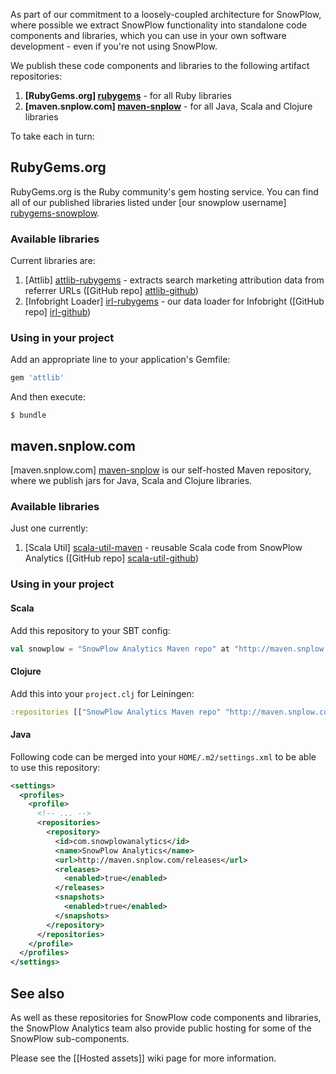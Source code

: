 As part of our commitment to a loosely-coupled architecture for SnowPlow, where possible we extract SnowPlow functionality into standalone code components and libraries, which you can use in your own software development - even if you're not using SnowPlow.

We publish these code components and libraries to the following artifact repositories:

1. **[RubyGems.org] [rubygems]** - for all Ruby libraries
2. **[maven.snplow.com] [maven-snplow]** - for all Java, Scala and Clojure libraries

To take each in turn:

## RubyGems.org

RubyGems.org is the Ruby community's gem hosting service. You can find all of our published libraries listed under [our snowplow username] [rubygems-snowplow].

### Available libraries

Current libraries are:

1. [Attlib] [attlib-rubygems] - extracts search marketing attribution data from referrer URLs ([GitHub repo] [attlib-github])
2. [Infobright Loader] [irl-rubygems] - our data loader for Infobright ([GitHub repo] [irl-github])

### Using in your project

Add an appropriate line to your application's Gemfile:

```ruby
gem 'attlib'
```

And then execute:

    $ bundle

## maven.snplow.com

[maven.snplow.com] [maven-snplow] is our self-hosted Maven repository, where we publish jars for Java, Scala and Clojure libraries.

### Available libraries

Just one currently:

1. [Scala Util] [scala-util-maven] - reusable Scala code from SnowPlow Analytics ([GitHub repo] [scala-util-github])

### Using in your project

#### Scala

Add this repository to your SBT config:

```scala
val snowplow = "SnowPlow Analytics Maven repo" at "http://maven.snplow.com/releases/"
```

#### Clojure

Add this into your `project.clj` for Leiningen:

```clojure
:repositories [["SnowPlow Analytics Maven repo" "http://maven.snplow.com/releases/"] 
```

#### Java

Following code can be merged into your `HOME/.m2/settings.xml` to be able to use this repository:

```xml
<settings>
  <profiles>
    <profile>
      <!-- ... -->
      <repositories>
        <repository>
          <id>com.snowplowanalytics</id>
          <name>SnowPlow Analytics</name>
          <url>http://maven.snplow.com/releases</url>
          <releases>
            <enabled>true</enabled>
          </releases>
          <snapshots>
            <enabled>true</enabled>
          </snapshots>
        </repository>
      </repositories>
    </profile>
  </profiles>
</settings>
```

## See also

As well as these repositories for SnowPlow code components and libraries, the SnowPlow Analytics team also provide public hosting for some of the SnowPlow sub-components.

Please see the [[Hosted assets]] wiki page for more information.

[rubygems]: https://rubygems.org/
[maven-snplow]: http://maven.snplow.com/
[rubygems-snowplow]: https://rubygems.org/profiles/62878
[attlib-rubygems]: https://rubygems.org/gems/attlib
[attlib-github]: https://github.com/snowplow/attlib
[irl-rubygems]: https://rubygems.org/gems/infobright-loader
[irl-github]: https://github.com/snowplow/infobright-ruby-loader
[scala-util-maven]: http://maven.snplow.com/releases/com/snowplowanalytics/scala-util/0.1.0/
[scala-util-github]: https://github.com/snowplow/scala-util